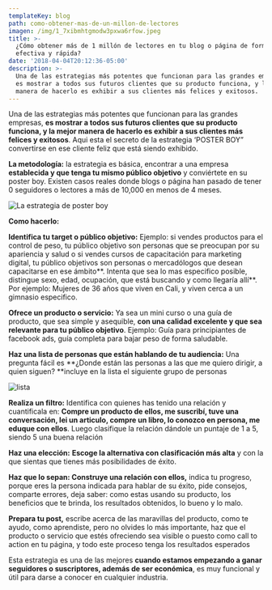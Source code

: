 ```yaml
---
templateKey: blog
path: como-obtener-mas-de-un-millon-de-lectores
imagen: /img/1_7xibmhtgmodw3pxwa6rfow.jpeg
title: >-
  ¿Cómo obtener más de 1 millón de lectores en tu blog o página de forma
  efectiva y rápida?
date: '2018-04-04T20:12:36-05:00'
description: >-
  Una de las estrategias más potentes que funcionan para las grandes empresas,
  es mostrar a todos sus futuros clientes que su producto funciona, y la mejor
  manera de hacerlo es exhibir a sus clientes más felices y exitosos.
---
```

Una de las estrategias más potentes que funcionan para las grandes empresas, **es mostrar a todos sus futuros clientes que su producto funciona, y la mejor manera de hacerlo es exhibir a sus clientes más felices y exitosos**. Aqui esta el secreto de la estrategia ‘POSTER BOY” convertirse en ese cliente feliz que está siendo exhibido.

**La metodología:** la estrategia es básica, encontrar a una empresa **establecida y que tenga tu mismo público objetivo** y conviértete en su poster boy. Existen casos reales donde blogs o página han pasado de tener 0 seguidores o lectores a más de 10,000 en menos de 4 meses.

![La estrategia de poster boy](/img/1_rfo3cswt7uu6uxzbwnkb4q.png)

**Como hacerlo:**

**Identifica tu target o público objetivo:** Ejemplo: si vendes productos para el control de peso, tu público objetivo son personas que se preocupan por su apariencia y salud o si vendes cursos de capacitación para marketing digital, tu público objetivos son personas o mercadólogos que desean capacitarse en ese ámbito**. Intenta que sea lo mas especifico posible, distingue sexo, edad, ocupación, que está buscando y como llegaría allí**. Por ejemplo: Mujeres de 36 años que viven en Cali, y viven cerca a un gimnasio especifico.

**Ofrece un producto o servicio:** Ya sea un mini curso o una guía de producto, que sea simple y asequible, **con una calidad excelente y que sea relevante para tu público objetivo**. Ejemplo: Guía para principiantes de facebook ads, guía completa para bajar peso de forma saludable.

**Haz una lista de personas que están hablando de tu audiencia:** Una pregunta fácil es **¿Donde están las personas a las que me quiero dirigir, a quien siguen? **incluye en la lista el siguiente grupo de personas

![lista](/img/1_csahpfdext-eagr2ab22ug.png)

**Realiza un filtro:** Identifica con quienes has tenido una relación y cuantificala en: **Compre un producto de ellos, me suscribí, tuve una conversación, lei un articulo, compre un libro, lo conozco en persona, me eduque con ellos**. Luego clasifique la relación dándole un puntaje de 1 a 5, siendo 5 una buena relación

**Haz una elección:** **Escoge la alternativa con clasificación más alta** y con la que sientas que tienes más posibilidades de éxito.

**Haz que lo sepan: Construye una relación con ellos,** indica tu progreso, porque eres la persona indicada para hablar de su éxito, pide consejos, comparte errores, deja saber: como estas usando su producto, los beneficios que te brinda, los resultados obtenidos, lo bueno y lo malo.

**Prepara tu post,** escribe acerca de las maravillas del producto, como te ayudo, como aprendiste, pero no olvides lo más importante, haz que el producto o servicio que estés ofreciendo sea visible o puesto como call to action en tu página, y todo este proceso tenga los resultados esperados

Esta estrategia es una de las mejores **cuando estamos empezando a ganar seguidores o suscriptores, además de ser económica**, es muy funcional y útil para darse a conocer en cualquier industria.

